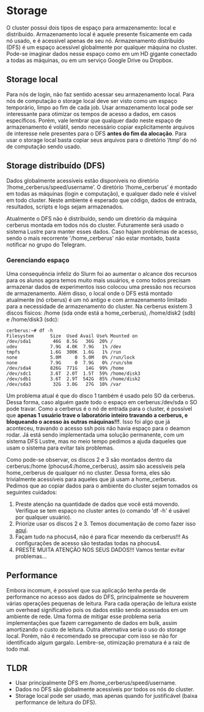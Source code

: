 # Storage

O cluster possui dois tipos de espaço para armazenamento: local e distribuído. Armazenamento local é aquele presente fisicamente em cada nó usado, e é acessível apenas de seu nó. Armazenamento distribuído (DFS) é um espaço acessível globalmente por qualquer máquina no cluster. Pode-se imaginar dados nesse espaço como em um HD gigante conectado a todas as máquinas, ou em um serviço Google Drive ou Dropbox.

## Storage local

Para nós de login, não faz sentido acessar seu armazenamento local. Para nós de computação o storage local deve ser visto como um espaço temporário, limpo ao fim de cada job. Usar armazenamento local pode ser interessante para otimizar os tempos de acesso a dados, em casos específicos. Porém, vale lembrar que qualquer dado neste espaço de armazenamento é volátil, sendo necessário copiar explicitamente arquivos de interesse nele presentes para o DFS **antes do fim da alocação**. Para usar o storage local basta copiar seus arquivos para o diretório ‘/tmp’ do nó de computação sendo usado.

## Storage distribuído (DFS)

Dados globalmente acessíveis estão disponíveis no diretório ‘/home_cerberus/speed/username’. O diretório ‘/home_cerberus’ é montado em todas as máquinas (login e computação), e qualquer dado nele é visível em todo cluster. Neste ambiente é esperado que código, dados de entrada, resultados, scripts e logs sejam armazenados.

Atualmente o DFS não é distribuído, sendo um diretório da máquina cerberus montada em todos nós do cluster. Futuramente será usado o sistema Lustre para manter esses dados. Caso hajam problemas de acesso, sendo o mais recorrente '/home_cerberus' não estar montado, basta notificar no grupo do Telegram.

### Gerenciando espaço

Uma consequência infeliz do Slurm foi ao aumentar o alcance dos recursos para os alunos agora temos muito mais usuários, e como todos precisam armazenar dados de experimentos isso colocou uma pressão nos recursos de armazenamento. Além disso, o local onde o DFS está montado atualmente (nó crberus) é um nó antigo e com armazenamento limitado para a necessidade de armazenamento do cluster. Na cerberus existem 3 discos fisicos: /home (sda onde está a home_cerberus), /home/disk2 (sdb) e /home/disk3 (sdc):

```console
cerberus:~# df -h
Filesystem      Size  Used Avail Use% Mounted on
/dev/sda1        46G  8.5G   36G  20% /
udev            7.9G  4.0K  7.9G   1% /dev
tmpfs           1.6G  300K  1.6G   1% /run
none            5.0M     0  5.0M   0% /run/lock
none            7.9G     0  7.9G   0% /run/shm
/dev/sda4       826G  771G   14G  99% /home
/dev/sdc1       3.6T  2.0T  1.5T  59% /home/disk3
/dev/sdb1       3.6T  2.9T  542G  85% /home/disk2
/dev/sda3        32G  3.0G   27G  10% /var
```

Um problema atual é que do disco 1 também é usado pelo SO da cerberus. Dessa forma, caso alguém gaste todo o espaço em cerberus:/dev/sda o SO pode travar. Como a cerberus é o nó de entrada para o cluster, é possível que **apenas 1 usuário trave o laboratório inteiro travando a cerberus, e bloqueando o acesso às outras máquinas!!!**. Isso foi algo que já aconteceu, travando o acesso ssh pois não havia espaço para o deamon rodar. Já está sendo implementada uma solução permanente, com um sistema DFS Lustre, mas no meio tempo pedimos a ajuda daqueles que usam o sistema para evitar tais problemas.

Como pode-se observar, os discos 2 e 3 são montados dentro da cerberus:/home (phocus4:/home_cerberus), assim são acessíveis pela home_cerberus de qualquer nó no cluster. Dessa forma, eles são trivialmente acessíveis para aqueles que já usam a home_cerberus. Pedimos que ao copiar dados para o ambiente do cluster sejam tomados os seguintes cuidados:
 1. Preste atenção na quantidade de dados que você está movendo. Verifique se tem espaço no cluster antes (o comando 'df -h' é usável por qualquer usuário).
 2. Priorize usar os discos 2 e 3. Temos documentação de como fazer isso [aqui](https://github.com/WillianJunior/SpeedUFMG/blob/main/user/gamba.md#problema-11-espa%C3%A7o).
 3. Façam tudo na phocus4, não é para ficar mexendo da cerberus!!! As configurações de acesso são testadas todas na phocus4.
 4. PRESTE MUITA ATENÇÃO NOS SEUS DADOS!!! Vamos tentar evitar problemas...

## Performance

Embora incomum, é possível que sua aplicação tenha perda de performance no acesso aos dados do DFS, principalmente se houverem várias operações pequenas de leitura. Para cada operação de leitura existe um overhead significativo pois os dados estão sendo acessados em um ambiente de rede. Uma forma de mitigar esse problema seria implementações que fazem carregamento de dados em bulk, assim amortizando o custo de leitura. Outra alternativa seria o uso do storage local. Porém, não é recomendado se preocupar com isso se não for identificado algum gargalo. Lembre-se, otimização prematura é a raiz de todo mal.

## TLDR
 - Usar principalmente DFS em  /home_cerberus/speed/username.
 - Dados no DFS são globalmente acessíveis por todos os nós do cluster.
 - Storage local pode ser usado, mas apenas quando for justificável (baixa performance de leitura do DFS).




